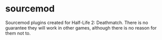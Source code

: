 # sourcemod
Sourcemod plugins created for Half-Life 2: Deathmatch. There is no guarantee they will work in other games, although there is no reason for them not to.
